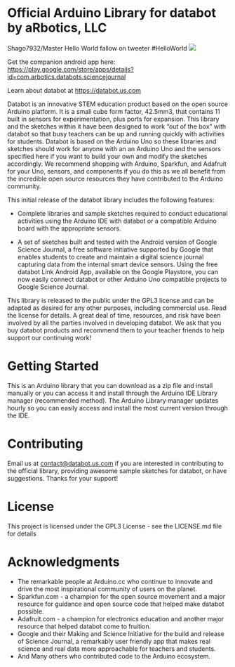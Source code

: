 # Official Arduino Library for databot by aRbotics, LLC
Shago7932/Master
Hello World fallow on tweeter #HelloWorld
<img src="https://user-images.githubusercontent.com/11873812/58820528-1146ab00-85f0-11e9-9428-e806057bedad.jpg?sanitize=true">

Get the companion android app here: https://play.google.com/store/apps/details?id=com.arbotics.databots.sciencejournal

Learn about databot at https://databot.us.com

Databot is an innovative STEM education product based on the open source Arduino
platform. It is a small cube form factor, 42.5mm3, that contains 11 built in sensors for
experimentation, plus ports for expansion. This library and the sketches within it have
been designed to work “out of the box” with databot so that busy teachers can be up
and running quickly with activities for students. Databot is based on the Arduino Uno so
these libraries and sketches should work for anyone with an an Arduino Uno and the
sensors specified here if you want to build your own and modify the sketches
accordingly. We recommend shopping with Arduino, Sparkfun, and Adafruit for your
Uno, sensors, and components if you do this as we all benefit from the incredible open
source resources they have contributed to the Arduino community.

This initial release of the databot library includes the following features:

- Complete libraries and sample sketches required to conduct educational activities using
the Arduino IDE with databot or a compatible Arduino board with the appropriate
sensors.

- A set of sketches built and tested with the Android version of Google Science Journal, a
free software initiative supported by Google that enables students to create and maintain
a digital science journal capturing data from the internal smart device sensors. Using the
free databot Link Android App, available on the Google Playstore, you can now easily
connect databot or other Arduino Uno compatible projects to Google Science Journal.

This library is released to the public under the GPL3 license and can be adapted as
desired for any other purposes, including commercial use. Read the license for details.
A great deal of time, resources, and risk have been involved by all the parties involved
in developing databot. We ask that you buy databot products and recommend them to
your teacher friends to help support our continuing work!

# Getting Started
This is an Arduino library that you can download as a zip file and install manually or you
can access it and install through the Arduino IDE Library manager (recommended
method). The Arduino Library manager updates hourly so you can easily access and
install the most current version through the IDE.

# Contributing
Email us at contact@databot.us.com if you are interested in contributing to the official
library, providing awesome sample sketches for databot, or have suggestions. Thanks
for your support!

# License
This project is licensed under the GPL3 License - see the LICENSE.md file for details

# Acknowledgments
- The remarkable people at Arduino.cc who continue to innovate and drive the
most inspirational community of users on the planet.
- Sparkfun.com - a champion for the open source movement and a major resource
for guidance and open source code that helped make databot possible.
- Adafruit.com - a champion for electronics education and another major resource
that helped databot come to fruition.
- Google and their Making and Science Initiative for the build and release of
Science Journal, a remarkably user friendly app that makes real science and real
data more approachable for teachers and students.
- And Many others who contributed code to the Arduino ecosystem.
